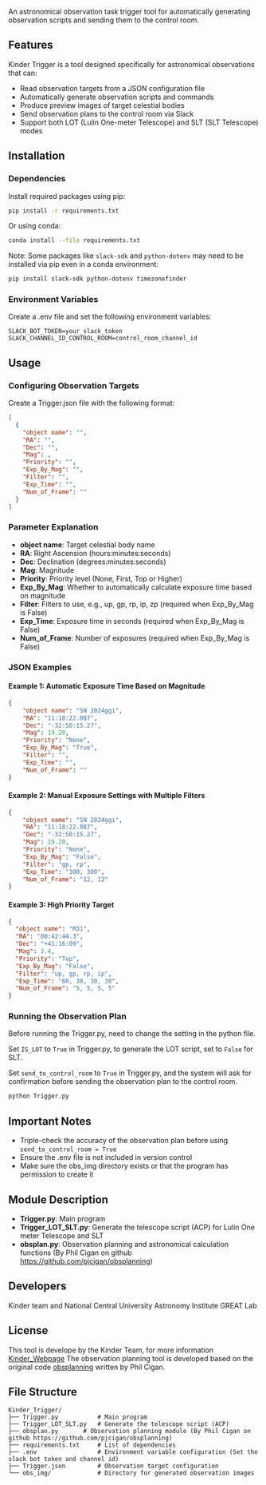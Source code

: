 An astronomical observation task trigger tool for automatically generating observation scripts and sending them to the control room.

## Features

Kinder Trigger is a tool designed specifically for astronomical observations that can:

- Read observation targets from a JSON configuration file
- Automatically generate observation scripts and commands
- Produce preview images of target celestial bodies
- Send observation plans to the control room via Slack
- Support both LOT (Lulin One-meter Telescope) and SLT (SLT Telescope) modes

## Installation

### Dependencies

Install required packages using pip:

```bash
pip install -r requirements.txt
```

Or using conda:

```bash
conda install --file requirements.txt
```

Note: Some packages like `slack-sdk` and `python-dotenv` may need to be installed via pip even in a conda environment:

```bash
pip install slack-sdk python-dotenv timezonefinder
```

### Environment Variables

Create a .env file and set the following environment variables:

```
SLACK_BOT_TOKEN=your_slack_token
SLACK_CHANNEL_ID_CONTROL_ROOM=control_room_channel_id
```

## Usage

### Configuring Observation Targets

Create a Trigger.json file with the following format:

```json
[
  {
    "object name": "",
    "RA": "",
    "Dec": "",
    "Mag": ,
    "Priority": "",
    "Exp_By_Mag": "",
    "Filter": "",
    "Exp_Time": "",
    "Num_of_Frame": ""
  }
]
```

### Parameter Explanation

- **object name**: Target celestial body name
- **RA**: Right Ascension (hours:minutes:seconds)
- **Dec**: Declination (degrees:minutes:seconds)
- **Mag**: Magnitude
- **Priority**: Priority level (None, First, Top or Higher)
- **Exp_By_Mag**: Whether to automatically calculate exposure time based on magnitude
- **Filter**: Filters to use, e.g., up, gp, rp, ip, zp (required when Exp_By_Mag is False)
- **Exp_Time**: Exposure time in seconds (required when Exp_By_Mag is False)
- **Num_of_Frame**: Number of exposures (required when Exp_By_Mag is False)

### JSON Examples

#### Example 1: Automatic Exposure Time Based on Magnitude

```json
{
    "object name": "SN 2024ggi",
    "RA": "11:18:22.087",
    "Dec": "-32:50:15.27",
    "Mag": 19.20,
    "Priority": "None",
    "Exp_By_Mag": "True",
    "Filter": "",
    "Exp_Time": "",
    "Num_of_Frame": ""
}
```

#### Example 2: Manual Exposure Settings with Multiple Filters

```json
{
    "object name": "SN 2024ggi",
    "RA": "11:18:22.087",
    "Dec": "-32:50:15.27",
    "Mag": 19.20,
    "Priority": "None",
    "Exp_By_Mag": "False",
    "Filter": "gp, rp",
    "Exp_Time": "300, 300",
    "Num_of_Frame": "12, 12"
}
```

#### Example 3: High Priority Target

```json
{
  "object name": "M31",
  "RA": "00:42:44.3",
  "Dec": "+41:16:09",
  "Mag": 3.4,
  "Priority": "Top",
  "Exp_By_Mag": "False",
  "Filter": "up, gp, rp, ip",
  "Exp_Time": "60, 30, 30, 30",
  "Num_of_Frame": "5, 5, 5, 5"
}
```

### Running the Observation Plan

Before running the Trigger.py, need to change the setting in the python file.

Set `IS_LOT` to `True` in Trigger.py, to generate the LOT script, set to `False` for SLT.

Set `send_to_control_room` to `True` in Trigger.py, and the system will ask for confirmation before sending the observation plan to the control room.

```bash
python Trigger.py
```

## Important Notes

- Triple-check the accuracy of the observation plan before using `send_to_control_room = True`
- Ensure the .env file is not included in version control
- Make sure the obs_img directory exists or that the program has permission to create it

## Module Description

- **Trigger.py**: Main program
- **Trigger_LOT_SLT.py**: Generate the telescope script (ACP) for Lulin One meter Telescope and SLT
- **obsplan.py**: Observation planning and astronomical calculation functions (By Phil Cigan on github https://github.com/pjcigan/obsplanning)

## Developers

Kinder team and National Central University Astronomy Institute GREAT Lab

## License

This tool is develope by the Kinder Team, for more information [Kinder_Webpage](http://kinder.astro.ncu.edu.tw)
The observation planning tool is developed based on the original code [obsplanning](https://github.com/pjcigan/obsplanning) written by Phil Cigan.

## File Structure

```
Kinder_Trigger/
├── Trigger.py           # Main program
├── Trigger_LOT_SLT.py   # Generate the telescope script (ACP)
├── obsplan.py       # Observation planning module (By Phil Cigan on github https://github.com/pjcigan/obsplanning)
├── requirements.txt     # List of dependencies
├── .env                 # Environment variable configuration (Set the slack bot token and channel id)
├── Trigger.json         # Observation target configuration
└── obs_img/             # Directory for generated observation images
